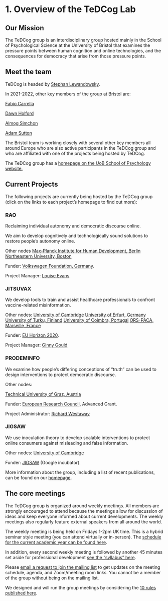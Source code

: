 # 1. Overview of the TeDCog Lab

## Our Mission

The TeDCog group is an interdisciplinary group hosted mainly in the School of Psychological Science at the University of Bristol that examines the pressure points between human cognition and online technologies, and the consequences for democracy that arise from those pressure points. 

## Meet the team

TeDCog is headed by [Stephan Lewandowsky](https://www.cogsciwa.com/). 

In 2021-2022, other key members of the group at Bristol are: 

[Fabio Carrella](https://research-information.bris.ac.uk/en/persons/fabio-carrella) 

[Dawn Holford](https://research-information.bris.ac.uk/en/persons/dawn-holford) 

[Almog Simchon](https://almogsi.com/) 

[Adam Sutton](https://research-information.bris.ac.uk/en/persons/adam-j-sutton-2) 

The Bristol team is working closely with several other key members all around Europe who are also active participants in the TeDCog group and who are affiliated with one of the projects being hosted by TeDCog.  

The TeDCog group has a [homepage on the UoB School of Psychology website.](https://sks.to/tedcog)  
    
## Current Projects
The following projects are currently being hosted by the TeDCog group (click on the links to each project’s homepage to find out more):
    
### RAO 
Reclaiming individual autonomy and democratic discourse online.
    
We aim to develop cognitively and technologically sound solutions to restore people’s autonomy online. 

Other nodes
[Max-Planck Institute for Human Development, Berlin](https://www.mpg.de/11761628/profile-visions)
[Northeastern University, Boston](https://research.northeastern.edu/#_ga=2.87218588.583994968.1655376565-198303119.1655376564)

Funder: [Volkswagen Foundation, Germany](https://www.volkswagenstiftung.de/en/funding/for-applicants/information-for-applicants-from-abroad). 

Project Manager: [Louise Evans](https://www.bristol.ac.uk/people/person/Louise-Evans-2e206e72-e7c9-4fd0-8a2a-43834dc5063e/)
    
### JITSUVAX
We develop tools to train and assist healthcare professionals to confront vaccine-related misinformation. 

Other nodes: 
[University of Cambridge](https://www.cam.ac.uk/research?ucam-ref=home-menu)
[University of Erfurt, Germany](https://www.uni-erfurt.de/en/research/researching/research-projects?l=1&id=1494&tx_solr[q]=JITSUVAX)
[University of Turku, Finland](https://www.utu.fi/en/research)
[University of Coimbra, Portugal](https://www.uc.pt/en/research/)
[ORS-PACA, Marseille, France](http://www.orspaca.org/)

Funder: [EU Horizon 2020](https://ec.europa.eu/info/research-and-innovation/funding/funding-opportunities/funding-programmes-and-open-calls/horizon-2020_en).

Project Manager: [Ginny Gould](https://www.bristol.ac.uk/people/person/Ginny-Gould-a23a5a2c-786f-4063-a2b7-a566a3768306/)
    
### PRODEMINFO 
We examine how people’s differing conceptions of “truth” can be used to design interventions to protect democratic discourse.
    
Other nodes: 
    
[Technical University of Graz, Austria](https://www.tugraz.at/en/research/focus-on-research/)  

Funder: [European Research Council](https://erc.europa.eu/), Advanced Grant.

Project Administrator: [Richard Westaway](https://www.bristol.ac.uk/people/person/Richard-Westaway-4e46888d-591b-4d0b-a66d-9ed21a3e939c/)
    
### JIGSAW
We use inoculation theory to develop scalable interventions to protect online consumers against misleading and false information. 

Other nodes: [University of Cambridge](https://www.cam.ac.uk/research?ucam-ref=home-menu)

Funder: [JIGSAW](https://jigsaw.google.com/) (Google incubator).

More information about the group, including a list of recent publications, can be found on our [homepage](https://sks.to/tedcog). 

## The core meetings
The TeDCog group is organized around weekly meetings. All members are strongly encouraged to attend because the meetings allow for discussion of ideas and keep everyone informed about current developments. The weekly meetings also regularly feature external speakers from all around the world.
    
The weekly meeting is being held on Fridays 1-2pm UK time. This is a hybrid seminar style meeting (you can attend virtually or in-person). The [schedule for the current academic year can be found here](https://airtable.com/shr9zVcDu6SmdeTen).
    
In addition, every second weekly meeting is followed by another 45 minutes set aside for professional development [see the “syllabus” here](https://airtable.com/invite/l?inviteId=inv7rEmtOlhHyyWJq&inviteToken=9a8d1d51585496e07e55e6bc7c8e1628634ffeb97f167ff64df1b26fc8c018f7&utm_source=email). 

Please [email a request to join the mailing list](mailto:TeDCog@bristol.ac.uk) to get updates on the meeting schedule, agenda, and Zoom/meeting room links. You cannot be a member of the group without being on the mailing list.

We designed and will run the group meetings by considering the [10 rules published here](https://dx.doi.org/10.1371/journal.pcbi.1008953).

<!--**Have kept this in as we may want to expand the team and include more here using the template format**

<span style="color:red"> **Past projects:** 
 
````{panels}
:column: col-lg-4 px-2 py-2

---
![<RESEARCHER 1 NAME>](https://www.beckenhamrunning.co.uk/wp-content/uploads/2020/02/Person-silhouette.png)
^^^

**`<RESEARCHER 1 NAME>`**  
_Research Software Engineer_  
[{fa}`at`](mailto:USERNAME@ORGANIZATION.NET)
[{fa}`linkedin,style=fab`](https://www.linkedin.com)
[{fa}`twitter,style=fab`](https://twitter.com/)
[{fa}`researchgate,style=fab`](https://www.researchgate.net/)
[{fa}`orcid,style=fab`](https://orcid.org/)
[{fa}`github,style=fab`](https://www.github.com)

About me... `<NAME>` has a background in `<BACKGROUND>` and works with `<COLLABORATORS AND COMMUNITIES>` on `<FOCUS OF RESEARCH>`.
They enjoy `<HOBBIES>` and recently took part in `<FUN THING>`.

**Research:** 
- `<RESEARCH INTERESTS>`
-->

